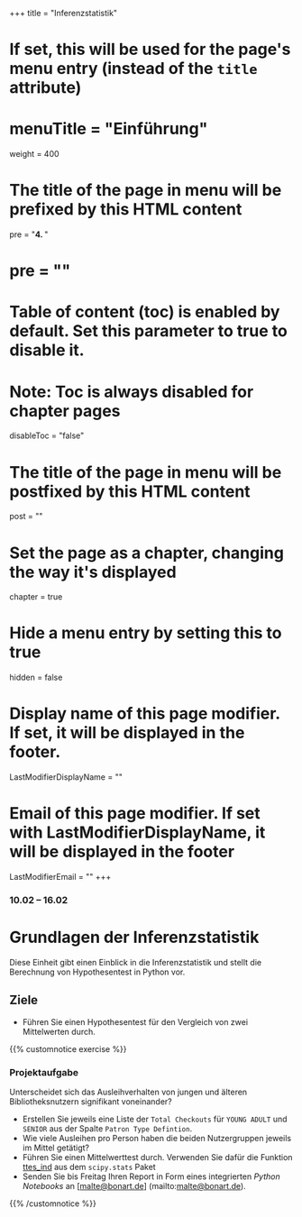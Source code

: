 +++
title = "Inferenzstatistik"
# If set, this will be used for the page's menu entry (instead of the `title` attribute)
# menuTitle = "Einführung"
weight = 400
# The title of the page in menu will be prefixed by this HTML content
 pre = "<b>4. </b>"
# pre = "<i class='fab fa-github'></i>"
# Table of content (toc) is enabled by default. Set this parameter to true to disable it.
# Note: Toc is always disabled for chapter pages
disableToc = "false"

# The title of the page in menu will be postfixed by this HTML content
post = ""
# Set the page as a chapter, changing the way it's displayed
chapter = true
# Hide a menu entry by setting this to true
hidden = false
# Display name of this page modifier. If set, it will be displayed in the footer.
LastModifierDisplayName = ""
# Email of this page modifier. If set with LastModifierDisplayName, it will be displayed in the footer
LastModifierEmail = ""
+++


### 10.02 – 16.02

# Grundlagen der Inferenzstatistik

Diese Einheit gibt einen Einblick in die Inferenzstatistik und stellt die Berechnung von Hypothesentest in Python vor.

## Ziele

- Führen Sie einen Hypothesentest für den Vergleich von zwei Mittelwerten durch.

{{% customnotice exercise %}}

### Projektaufgabe

Unterscheidet sich das Ausleihverhalten von jungen und älteren Bibliotheksnutzern signifikant voneinander?

- Erstellen Sie jeweils eine Liste der `Total Checkouts` für `YOUNG ADULT` und `SENIOR` aus der Spalte `Patron Type Defintion`.
- Wie viele Ausleihen pro Person haben die beiden Nutzergruppen jeweils im Mittel getätigt?
- Führen Sie einen Mittelwerttest durch. Verwenden Sie dafür die Funktion [ttes_ind](https://docs.scipy.org/doc/scipy/reference/generated/scipy.stats.ttest_ind.html) aus dem `scipy.stats` Paket
- Senden Sie bis Freitag Ihren Report in Form eines integrierten *Python Notebooks* an [malte@bonart.de] (mailto:malte@bonart.de).

{{% /customnotice %}}
